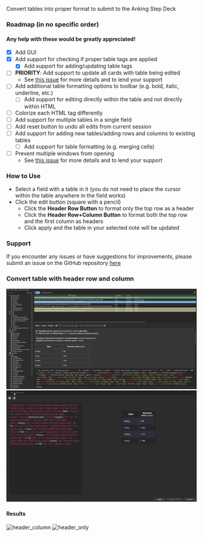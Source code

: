 Convert tables into proper format to submit to the Anking Step Deck

### Roadmap (in no specific order)
#### Any help with these would be greatly appreciated!
- [x] Add GUI
- [x] Add support for checking if proper table tags are applied
  - [x] Add support for adding/updating table tags 
- [ ] **PRIORITY**: Add support to update all cards with table being edited
  - See [this issue](https://github.com/shmuelsash/AnkingTables/pull/5) for more details and to lend your support
- [ ] Add additional table formatting options to toolbar (e.g. bold, italic, underline, etc.)
  - [ ] Add support for editing directly within the table and not directly within HTML
- [ ] Colorize each HTML tag differently
- [ ] Add support for multiple tables in a single field
- [ ] Add reset button to undo all edits from current session
- [ ] Add support for adding new tables/adding rows and columns to existing tables
  - [ ] Add support for table formatting (e.g. merging cells)
- [ ] Prevent multiple windows from opening
  - See [this issue](https://github.com/shmuelsash/AnkingTables/pull/6) for more details and to lend your support


### How to Use
- Select a field with a table in it (you do not need to place the cursor within the table anywhere in the field works)
- Click the edit button (square with a pencil)
  - Click the **Header Row Button** to format only the top row as a header
  - Click the **Header Row+Column Button** to format both the top row and the first column as headers
  - Click apply and the table in your selected note will be updated

### Support
If you encounter any issues or have suggestions for improvements, please submit an issue on the GitHub repository [here](https://github.com/shmuelsash/AnkingTables/issues)

### Convert table with header row and column
<img src="https://raw.githubusercontent.com/shmuelsash/AnkingTables/main/ankiweb/click_edit_button.gif" alt="click edit button">
<img src="https://raw.githubusercontent.com/shmuelsash/AnkingTables/main/ankiweb/tutorial.gif" alt="tutorial">

#### Results

<img src="https://raw.githubusercontent.com/shmuelsash/AnkingTables/main/ankiweb/header_column.gif" width="498" alt="header_column">
<img src="https://raw.githubusercontent.com/shmuelsash/AnkingTables/main/ankiweb/header_only.gif" width="510" alt="header_only">